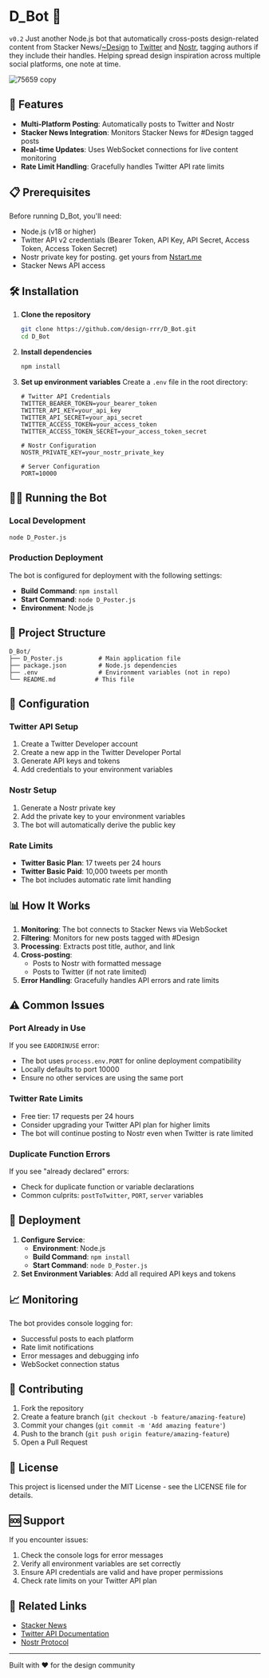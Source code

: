 # D_Bot 🤖
`v0.2`
Just another Node.js bot that automatically cross-posts design-related content from Stacker News/[~Design](https://stacker.news/~Design/r/deSign_r) to [Twitter](https://x.com/DeSign__r) and [Nostr](https://iris.to/deSign_r), tagging authors if they include their handles. Helping spread design inspiration across multiple social platforms, one note at time.

![75659 copy](https://github.com/user-attachments/assets/6de4e3eb-5c98-4149-813e-090f3ed59c23)

## 🚀 Features

- **Multi-Platform Posting**: Automatically posts to Twitter and Nostr
- **Stacker News Integration**: Monitors Stacker News for #Design tagged posts
- **Real-time Updates**: Uses WebSocket connections for live content monitoring
- **Rate Limit Handling**: Gracefully handles Twitter API rate limits

## 📋 Prerequisites

Before running D_Bot, you'll need:

- Node.js (v18 or higher)
- Twitter API v2 credentials (Bearer Token, API Key, API Secret, Access Token, Access Token Secret)
- Nostr private key for posting. get yours from [Nstart.me](https://nstart.me/)
- Stacker News API access

## 🛠️ Installation

1. **Clone the repository**
   ```bash
   git clone https://github.com/design-rrr/D_Bot.git
   cd D_Bot
   ```

2. **Install dependencies**
   ```bash
   npm install
   ```

3. **Set up environment variables**
   Create a `.env` file in the root directory:
   ```env
   # Twitter API Credentials
   TWITTER_BEARER_TOKEN=your_bearer_token
   TWITTER_API_KEY=your_api_key
   TWITTER_API_SECRET=your_api_secret
   TWITTER_ACCESS_TOKEN=your_access_token
   TWITTER_ACCESS_TOKEN_SECRET=your_access_token_secret
   
   # Nostr Configuration
   NOSTR_PRIVATE_KEY=your_nostr_private_key
   
   # Server Configuration
   PORT=10000
   ```

## 🏃‍♂️ Running the Bot

### Local Development
```bash
node D_Poster.js
```

### Production Deployment
The bot is configured for deployment with the following settings:
- **Build Command**: `npm install`
- **Start Command**: `node D_Poster.js`
- **Environment**: Node.js

## 📁 Project Structure

```
D_Bot/
├── D_Poster.js          # Main application file
├── package.json         # Node.js dependencies
├── .env                 # Environment variables (not in repo)
└── README.md           # This file
```

## 🔧 Configuration

### Twitter API Setup
1. Create a Twitter Developer account
2. Create a new app in the Twitter Developer Portal
3. Generate API keys and tokens
4. Add credentials to your environment variables

### Nostr Setup
1. Generate a Nostr private key
2. Add the private key to your environment variables
3. The bot will automatically derive the public key

### Rate Limits
- **Twitter Basic Plan**: 17 tweets per 24 hours
- **Twitter Basic Paid**: 10,000 tweets per month
- The bot includes automatic rate limit handling

## 📊 How It Works

1. **Monitoring**: The bot connects to Stacker News via WebSocket
2. **Filtering**: Monitors for new posts tagged with #Design
3. **Processing**: Extracts post title, author, and link
4. **Cross-posting**: 
   - Posts to Nostr with formatted message
   - Posts to Twitter (if not rate limited)
5. **Error Handling**: Gracefully handles API errors and rate limits


## ⚠️ Common Issues

### Port Already in Use
If you see `EADDRINUSE` error:
- The bot uses `process.env.PORT` for online deployment compatibility
- Locally defaults to port 10000
- Ensure no other services are using the same port

### Twitter Rate Limits
- Free tier: 17 requests per 24 hours
- Consider upgrading your Twitter API plan for higher limits
- The bot will continue posting to Nostr even when Twitter is rate limited

### Duplicate Function Errors
If you see "already declared" errors:
- Check for duplicate function or variable declarations
- Common culprits: `postToTwitter`, `PORT`, `server` variables

## 🚀 Deployment

1. **Configure Service**:
   - **Environment**: Node.js
   - **Build Command**: `npm install`
   - **Start Command**: `node D_Poster.js`
2. **Set Environment Variables**: Add all required API keys and tokens


## 📈 Monitoring

The bot provides console logging for:
- Successful posts to each platform
- Rate limit notifications
- Error messages and debugging info
- WebSocket connection status

## 🤝 Contributing

1. Fork the repository
2. Create a feature branch (`git checkout -b feature/amazing-feature`)
3. Commit your changes (`git commit -m 'Add amazing feature'`)
4. Push to the branch (`git push origin feature/amazing-feature`)
5. Open a Pull Request

## 📝 License

This project is licensed under the MIT License - see the LICENSE file for details.

## 🆘 Support

If you encounter issues:
1. Check the console logs for error messages
2. Verify all environment variables are set correctly
3. Ensure API credentials are valid and have proper permissions
4. Check rate limits on your Twitter API plan

## 🔗 Related Links

- [Stacker News](https://stacker.news/r/deSign_r)
- [Twitter API Documentation](https://developer.twitter.com/en/docs)
- [Nostr Protocol](https://nostr.com)


---

Built with ❤️ for the design community
